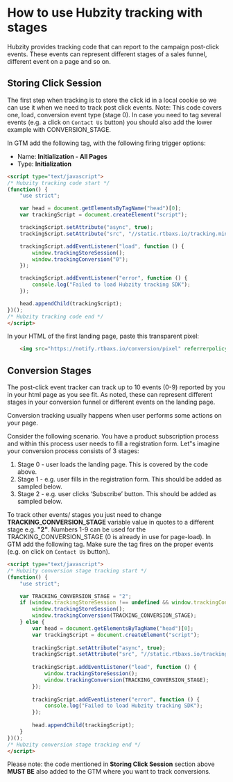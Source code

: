 # How to use Hubzity tracking with stages

Hubzity provides tracking code that can report to the campaign post-click events. These events can represent different stages of a sales funnel, different event on a page and so on.

## Storing Click Session

The first step when tracking is to store the click id in a local cookie so we can use it when we need to track post click events. 
Note: This code covers one, load, conversion event type (stage 0). In case you need to tag several events (e.g. a click on `Contact Us` button) you should also add the lower example with CONVERSION_STAGE.

In GTM add the following tag, with the following firing trigger options:

* Name: **Initialization - All Pages**
* Type: **Initialization**

```html
<script type="text/javascript">
/* Hubzity tracking code start */
(function() {
    "use strict";

    var head = document.getElementsByTagName("head")[0];
    var trackingScript = document.createElement("script");

    trackingScript.setAttribute("async", true);
    trackingScript.setAttribute("src", "//static.rtbaxs.io/tracking.min.js?ts=" + new Date().getTime());

    trackingScript.addEventListener("load", function () {
        window.trackingStoreSession();
        window.trackingConversion("0"); 
    });

    trackingScript.addEventListener("error", function () {
        console.log("Failed to load Hubzity tracking SDK");
    });

    head.appendChild(trackingScript);
})();
/* Hubzity tracking code end */
</script>
```


In your HTML <body> of the first landing page, paste this transparent pixel:
```html
    <img src="https://notify.rtbaxs.io/conversion/pixel" referrerpolicy="no-referrer-when-downgrade" type="image/gif" />
```
    
## Conversion Stages

The post-click event tracker can track up to 10 events (0-9) reported by you in your html page as you see fit. As noted, these can represent different stages in your conversion funnel or different events on the landing page.

Conversion tracking usually happens when user performs some actions on your page.

Consider the following scenario. You have a product subscription process and within this process user needs to fill a registration form. Let"s imagine your conversion process consists of 3 stages:

1. Stage 0 - user loads the landing page. This is covered by the code above.
2. Stage 1 - e.g. user fills in the registration form. This should be added as sampled below.
3. Stage 2 - e.g. user clicks ‘Subscribe’ button. This should be added as sampled below.

To track other events/ stages you just need to change **TRACKING_CONVERSION_STAGE** variable value in quotes to a different stage e.g. **"2"**.
Numbers 1-9 can be used for the TRACKING_CONVERSION_STAGE (0 is already in use for page-load).
In GTM add the following tag. Make sure the tag fires on the proper events (e.g. on click on `Contact Us` button). 

```html
<script type="text/javascript">
/* Hubzity conversion stage tracking start */
(function() {
    "use strict";

    var TRACKING_CONVERSION_STAGE = "2";
    if (window.trackingStoreSession !== undefined && window.trackingConversion !== undefined) {
        window.trackingStoreSession();
        window.trackingConversion(TRACKING_CONVERSION_STAGE);
    } else {
        var head = document.getElementsByTagName("head")[0];
        var trackingScript = document.createElement("script");
        
        trackingScript.setAttribute("async", true);
        trackingScript.setAttribute("src", "//static.rtbaxs.io/tracking.min.js?ts=" + new Date().getTime());
        
        trackingScript.addEventListener("load", function () {
            window.trackingStoreSession();
            window.trackingConversion(TRACKING_CONVERSION_STAGE);
        });
        
        trackingScript.addEventListener("error", function () {
            console.log("Failed to load Hubzity tracking SDK");
        });
        
        head.appendChild(trackingScript);
    }
})();
/* Hubzity conversion stage tracking end */
</script>
```

Please note: the code mentioned in **Storing Click Session** section above **MUST BE** also added to the GTM where you want to track conversions.
